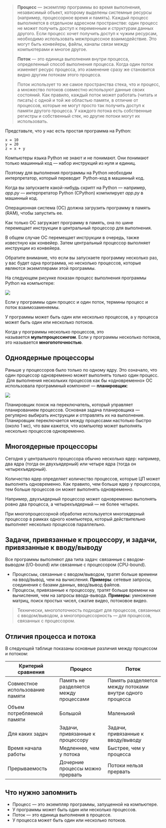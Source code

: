 

> **Процесс** — экземпляр программы во время выполнения, независимый объект, которому выделены системные ресурсы (например, процессорное время и память). Каждый процесс выполняется в отдельном адресном пространстве: один процесс не может получить доступ к переменным и структурам данных другого. Если процесс хочет получить доступ к чужим ресурсам, необходимо использовать межпроцессное взаимодействие. Это могут быть конвейеры, файлы, каналы связи между компьютерами и многое другое.
> 
> **Поток** — это единица выполнения внутри процесса, определенный способ выполнения процесса. Когда один поток изменяет ресурс процесса, это изменение сразу же становится видно другим потокам этого процесса.
> 
> Поток использует то же самое пространства стека, что и процесс, а множество потоков совместно используют данные своих состояний. Как правило, каждый поток может работать (читать и писать) с одной и той же областью памяти, в отличие от процессов, которые не могут просто так получить доступ к памяти другого процесса. У каждого потока есть собственные регистры и собственный стек, но другие потоки могут их использовать.


Представьте, что у нас есть простая программа на Python:

```
x = 10
y = 20
z = x + y
```

Компьютеры языка Python не знают и не понимают. Они понимают только машинный код — набор инструкций из нуля и единиц.

Поэтому для выполнения программы на Python необходим интерпретатор, который переводит  Python-код в машинный код.

Когда вы запускаете какой-нибудь скрипт на Python — например, _app.py_ — интерпретатор Python (CPython) компилирует _app.py_ в машинный код.

Операционная система (ОС) должна загрузить программу в память (RAM), чтобы запустить ее.

Как только ОС загружает программу в память, она по шине перемещает инструкции в центральный процессор для выполнения.

В общем случае ОС перемещает инструкции в очередь, также известную как конвейер. Затем центральный процессор выполняет инструкции из конвейера.

Обратите внимание, что если вы запускаете программу несколько раз, у вас будет одна программа, но несколько процессов, которые являются экземплярами этой программы.

На следующем рисунке показан процесс выполнения программы Python на компьютере:

![](https://lh5.googleusercontent.com/J5r-8aq2r7vg6GCd7YoDccDelJHYF7q-1Kps0se0COQKfC02j-4DAvbRp0KSuMGqbpGVDLjX5w2eAtZM-CpOeQsPpnVkx4B100b4bIKDNDusWZhj9CItMc9CRAKU6b95nSeXcS7yWKqNstfTgaf7IvQ)

Если у программы один процесс и один поток, термины процесс и поток взаимозаменяемы.

У программы может быть один или несколько процессов, а у процесса может быть один или несколько потоков.

Когда у программы несколько процессов, это называется **мультпроцессингом**. Если у программы несколько потоков, это называется **многопоточностью**.

## Одноядерные процессоры

Раньше у процессоров было только по одному ядру. Это означало, что один процессор одновременно может выполнять только один процесс.  Для выполнения нескольких процессов как бы «одновременно» ОС использовала программный компонент — **планировщик**:

![](https://lh3.googleusercontent.com/qq_HnkEf8mowUxtdjM5iLimuJys1HP3nOkntwE40Nnri2XJXaNKW09xSi1_v3Xhwv4wNDkUjbOElPNDz5T2ONZRVFQojd7hKU0qdXqEa9GBZodCiA_Q0_DtIkKI_NBXkzyvB3NHK2rLqPoU_MzIGBWw)

Планировщик похож на переключатель, который управляет планированием процессов. Основная задача планировщика — регулярно выбирать инструкции и отправлять их на выполнение. Планировщик переключается между процессами настолько быстро (около 1 мс), что вам кажется, что компьютер может выполнять несколько процессов одновременно.

## Многоядерные процессоры

Сегодня у центрального процессора обычно несколько ядер: например, два ядра (тогда он двухъядерный) или четыре ядра (тогда он четырехъядерный).

Количество ядер определяет количество процессов, которые ЦП может выполнять одновременно. Как правило, чем больше ядер у процессора, тем больше процессов он может выполнять одновременно.

Например, двухъядерный процессор может одновременно выполнять ровно два процесса, а четырехъядерный — не более четырех.

При многопроцессорной обработке используется многоядерный процессор в рамках одного компьютера, который действительно выполняет несколько процессов параллельно.

## Задачи, привязанные к процессору, и задачи, привязанные к вводу/выводу

Все программы выполняют два типа задач: связанные с вводом-выводом (I/O-bound) или связанные с процессором (CPU-bound).

- Процессыы, связанные с вводом/выводом, тратят больше времени на ввод/вывод, чем на вычисления. **Примеры**: сетевые запросы, соединения с базами данных, ввод/вывод файлов.
- Процессы, привязанные к процессору, тратят больше времени на вычисления, чем на запросы ввода-вывода. **Примеры:** умножение матриц, поиск простых чисел, сжатие видео, потоковое видео.

> Технически, многопоточность подходит для процессов, связанных с вводом/выводом, а многопроцессорность — для процессов, связанных с процессором.

## Отличия процесса и потока

В следующей таблице показаны основные различия между процессом и потоком:

| **Критерий сравнения**          | **Процесс**                            | **Поток**                                                |
| ------------------------------- | -------------------------------------- | -------------------------------------------------------- |
| Совместное использование памяти | Память не разделяется между процессами | Память разделяется между потоками внутри одного процесса |
| Объем потребляемой памяти       | Большой                                | Маленький                                                |
| Для каких задач                 | Задачи, привязанные к процессору       | Задачи, привязанные к вводу/выводу                       |
| Время начала работы             | Медленнее, чем у потока                | Быстрее, чем у процесса                                  |
| Прерываемость                   | Дочерние процессы можно прервать       | Потоки нельзя прервать                                   |

## Что нужно запомнить

- Процесс — это экземпляр программы, запущенной на компьютере.
- У программы может быть один или несколько процессов.
- Поток — это единица выполнения в процессе.
- У процесса может быть один или несколько потоков.